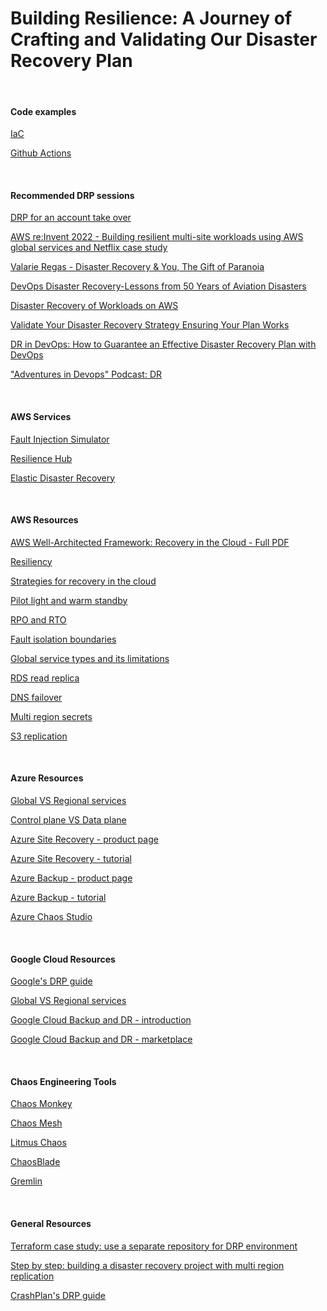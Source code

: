 # Building Resilience: A Journey of Crafting and Validating Our Disaster Recovery Plan

<br/>

#### Code examples

[IaC](https://github.com/yedidyas/DRP/tree/main/IaC)

[Github Actions](https://github.com/yedidyas/DRP/tree/main/GithubActions)

<br/>

#### Recommended DRP sessions 

[DRP for an account take over](https://www.youtube.com/watch?v=IOZyIEpdVGs)

[AWS re:Invent 2022 - Building resilient multi-site workloads using AWS global services and Netflix case study](https://www.youtube.com/watch?v=62ZQHTruBnk)

[Valarie Regas - Disaster Recovery & You, The Gift of Paranoia](https://www.youtube.com/watch?v=6uor5VYaBvQ)

[DevOps Disaster Recovery-Lessons from 50 Years of Aviation Disasters](https://www.youtube.com/watch?v=q0ZZXRkAdp4)

[Disaster Recovery of Workloads on AWS](https://www.youtube.com/watch?v=cJZw5mrxryA)

[Validate Your Disaster Recovery Strategy Ensuring Your Plan Works](https://www.youtube.com/watch?v=Du9GyTp-NL4)

[DR in DevOps: How to Guarantee an Effective Disaster Recovery Plan with DevOps](https://www.bunnyshell.com/blog/disaster-recovery-devops/)

["Adventures in Devops" Podcast: DR](https://open.spotify.com/episode/3haGR250LTlmVgoZ8GGGjS?si=F1-HLTRTQ4WOoieyVTPdSQ)

<br/>

#### AWS Services

[Fault Injection Simulator](https://aws.amazon.com/fis/)

[Resilience Hub](https://aws.amazon.com/resilience-hub/)

[Elastic Disaster Recovery](https://aws.amazon.com/disaster-recovery/)

<br/>

#### AWS Resources

[AWS Well-Architected Framework: Recovery in the Cloud - Full PDF](https://docs.aws.amazon.com/pdfs/whitepapers/latest/disaster-recovery-workloads-on-aws/disaster-recovery-workloads-on-aws.pdf)

[Resiliency](https://wa.aws.amazon.com/wellarchitected/2020-07-02T19-33-23/wat.concept.resiliency.en.html)

[Strategies for recovery in the cloud](https://aws.amazon.com/blogs/architecture/disaster-recovery-dr-architecture-on-aws-part-i-strategies-for-recovery-in-the-cloud/)

[Pilot light and warm standby](https://aws.amazon.com/blogs/architecture/disaster-recovery-dr-architecture-on-aws-part-iii-pilot-light-and-warm-standby/)

[RPO and RTO](https://aws.amazon.com/blogs/mt/establishing-rpo-and-rto-targets-for-cloud-applications/)

[Fault isolation boundaries](https://docs.aws.amazon.com/whitepapers/latest/aws-fault-isolation-boundaries/control-planes-and-data-planes.html)

[Global service types and its limitations](https://docs.aws.amazon.com/whitepapers/latest/aws-fault-isolation-boundaries/global-services.html)

[RDS read replica](https://docs.aws.amazon.com/AmazonRDS/latest/UserGuide/USER_ReadRepl.html#USER_ReadRepl.XRgn)

[DNS failover](https://docs.aws.amazon.com/Route53/latest/DeveloperGuide/dns-failover.html)

[Multi region secrets](https://docs.aws.amazon.com/secretsmanager/latest/userguide/create-manage-multi-region-secrets.html)

[S3 replication](https://docs.aws.amazon.com/AmazonS3/latest/userguide/replication.html#crr-scenario)

<br/>

#### Azure Resources

[Global VS Regional services](https://learn.microsoft.com/en-us/azure/reliability/availability-service-by-category)

[Control plane VS Data plane](https://learn.microsoft.com/en-us/azure/azure-resource-manager/management/control-plane-and-data-plane)

[Azure Site Recovery - product page](https://azure.microsoft.com/en-us/products/site-recovery)

[Azure Site Recovery - tutorial](https://learn.microsoft.com/en-us/azure/site-recovery/)

[Azure Backup - product page](https://azure.microsoft.com/en-us/products/backup)

[Azure Backup - tutorial](https://learn.microsoft.com/en-us/azure/backup/backup-overview)

[Azure Chaos Studio](https://azure.microsoft.com/en-us/products/chaos-studio/)

<br/>

#### Google Cloud Resources

[Google's DRP guide](https://cloud.google.com/architecture/dr-scenarios-planning-guide) 

[Global VS Regional services](https://cloud.google.com/compute/docs/regions-zones/global-regional-zonal-resources)

[Google Cloud Backup and DR - introduction](https://cloud.google.com/blog/products/storage-data-transfer/introducing-google-cloud-backup-and-dr)

[Google Cloud Backup and DR - marketplace](https://console.cloud.google.com/marketplace/product/google/backupdr.googleapis.com?pli=1)

<br/>

#### Chaos Engineering Tools

[Chaos Monkey](https://github.com/Netflix/chaosmonkey) 

[Chaos Mesh](https://chaos-mesh.org/)

[Litmus Chaos](https://litmuschaos.io/)

[ChaosBlade](https://github.com/chaosblade-io/chaosblade)

[Gremlin](https://www.gremlin.com/)


<br/>

#### General Resources

[Terraform case study: use a separate repository for DRP environment](https://xebia.com/blog/aws-disaster-recovery-strategies-poc-with-terraform/)

[Step by step: building a disaster recovery project with multi region replication](https://medium.com/@jerome.decoster/disaster-recovery-with-multi-region-architecture-331fec6456f)

[CrashPlan's DRP guide](https://www.crashplan.com/resources/guide/data-disaster-recovery-plan-using-3-2-1-backup-strategy/)


